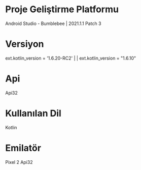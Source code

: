 #   Proje Geliştirme Platformu
Android Studio - Bumblebee | 2021.1.1 Patch 3

#   Versiyon
 ext.kotlin_version = '1.6.20-RC2' | |
 ext.kotlin_version = "1.6.10"
 
#   Api
Api32

#   Kullanılan Dil
Kotlin

#   Emilatör
Pixel 2 Api32


